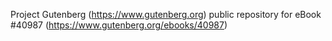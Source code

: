 Project Gutenberg (https://www.gutenberg.org) public repository for eBook #40987 (https://www.gutenberg.org/ebooks/40987)
